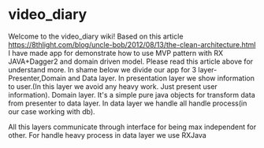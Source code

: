 # video_diary
Welcome to the video_diary wiki! Based on this article https://8thlight.com/blog/uncle-bob/2012/08/13/the-clean-architecture.html I have made app for demonstrate how to use MVP pattern with RX JAVA+Dagger2 and domain driven model. Please read this article above for understand more. In shame below we divide our app for 3 layer- Presenter,Domain and Data layer. In presentation layer we show information to user.(In this layer we avoid any heavy work. Just present user information). Domain layer. It's a simple pure java objects for transform data from presenter to data layer. In data layer we handle all handle process(in our case working with db).

All this layers communicate through interface for being max independent for other. For handle heavy process in data layer we use RXJava
